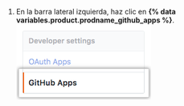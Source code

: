 1. En la barra lateral izquierda, haz clic en **{% data variables.product.prodname_github_apps %}**. ![Ajustes de las {% data variables.product.prodname_github_apps %}](/assets/images/help/organizations/github-apps-settings-sidebar.png)
